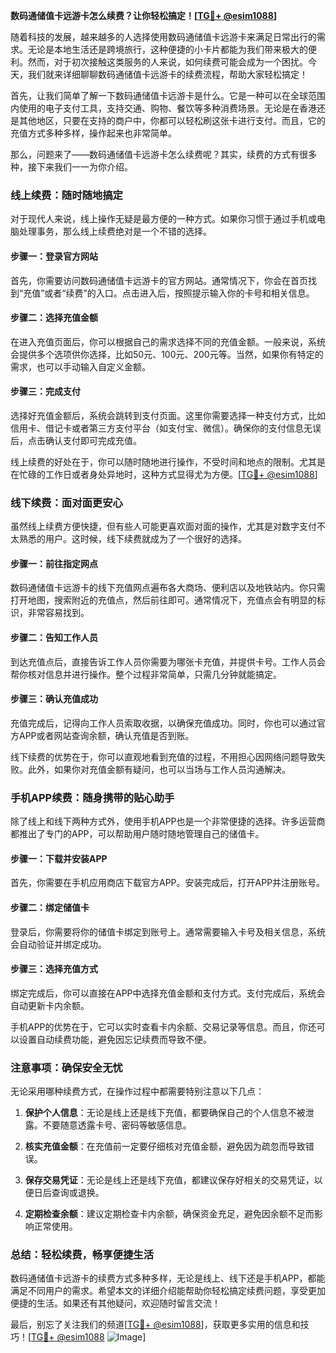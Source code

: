 **数码通储值卡远游卡怎么续费？让你轻松搞定！[[TG💪+ @esim1088](https://t.me/s/esim1088)]**

随着科技的发展，越来越多的人选择使用数码通储值卡远游卡来满足日常出行的需求。无论是本地生活还是跨境旅行，这种便捷的小卡片都能为我们带来极大的便利。然而，对于初次接触这类服务的人来说，如何续费可能会成为一个困扰。今天，我们就来详细聊聊数码通储值卡远游卡的续费流程，帮助大家轻松搞定！

首先，让我们简单了解一下数码通储值卡远游卡是什么。它是一种可以在全球范围内使用的电子支付工具，支持交通、购物、餐饮等多种消费场景。无论是在香港还是其他地区，只要在支持的商户中，你都可以轻松刷这张卡进行支付。而且，它的充值方式多种多样，操作起来也非常简单。

那么，问题来了——数码通储值卡远游卡怎么续费呢？其实，续费的方式有很多种，接下来我们一一为你介绍。

### **线上续费：随时随地搞定**

对于现代人来说，线上操作无疑是最方便的一种方式。如果你习惯于通过手机或电脑处理事务，那么线上续费绝对是一个不错的选择。

#### **步骤一：登录官方网站**
首先，你需要访问数码通储值卡远游卡的官方网站。通常情况下，你会在首页找到“充值”或者“续费”的入口。点击进入后，按照提示输入你的卡号和相关信息。

#### **步骤二：选择充值金额**
在进入充值页面后，你可以根据自己的需求选择不同的充值金额。一般来说，系统会提供多个选项供你选择，比如50元、100元、200元等。当然，如果你有特定的需求，也可以手动输入自定义金额。

#### **步骤三：完成支付**
选择好充值金额后，系统会跳转到支付页面。这里你需要选择一种支付方式，比如信用卡、借记卡或者第三方支付平台（如支付宝、微信）。确保你的支付信息无误后，点击确认支付即可完成充值。

线上续费的好处在于，你可以随时随地进行操作，不受时间和地点的限制。尤其是在忙碌的工作日或者身处异地时，这种方式显得尤为方便。[[TG💪+ @esim1088](https://t.me/s/esim1088)]

### **线下续费：面对面更安心**

虽然线上续费方便快捷，但有些人可能更喜欢面对面的操作，尤其是对数字支付不太熟悉的用户。这时候，线下续费就成为了一个很好的选择。

#### **步骤一：前往指定网点**
数码通储值卡远游卡的线下充值网点遍布各大商场、便利店以及地铁站内。你只需打开地图，搜索附近的充值点，然后前往即可。通常情况下，充值点会有明显的标识，非常容易找到。

#### **步骤二：告知工作人员**
到达充值点后，直接告诉工作人员你需要为哪张卡充值，并提供卡号。工作人员会帮你核对信息并进行操作。整个过程非常简单，只需几分钟就能搞定。

#### **步骤三：确认充值成功**
充值完成后，记得向工作人员索取收据，以确保充值成功。同时，你也可以通过官方APP或者网站查询余额，确认充值是否到账。

线下续费的优势在于，你可以直观地看到充值的过程，不用担心因网络问题导致失败。此外，如果你对充值金额有疑问，也可以当场与工作人员沟通解决。

### **手机APP续费：随身携带的贴心助手**

除了线上和线下两种方式外，使用手机APP也是一个非常便捷的选择。许多运营商都推出了专门的APP，可以帮助用户随时随地管理自己的储值卡。

#### **步骤一：下载并安装APP**
首先，你需要在手机应用商店下载官方APP。安装完成后，打开APP并注册账号。

#### **步骤二：绑定储值卡**
登录后，你需要将你的储值卡绑定到账号上。通常需要输入卡号及相关信息，系统会自动验证并绑定成功。

#### **步骤三：选择充值方式**
绑定完成后，你可以直接在APP中选择充值金额和支付方式。支付完成后，系统会自动更新卡内余额。

手机APP的优势在于，它可以实时查看卡内余额、交易记录等信息。而且，你还可以设置自动续费功能，避免因忘记续费而导致不便。

### **注意事项：确保安全无忧**

无论采用哪种续费方式，在操作过程中都需要特别注意以下几点：

1. **保护个人信息**：无论是线上还是线下充值，都要确保自己的个人信息不被泄露。不要随意透露卡号、密码等敏感信息。
   
2. **核实充值金额**：在充值前一定要仔细核对充值金额，避免因为疏忽而导致错误。

3. **保存交易凭证**：无论是线上还是线下充值，都建议保存好相关的交易凭证，以便日后查询或退换。

4. **定期检查余额**：建议定期检查卡内余额，确保资金充足，避免因余额不足而影响正常使用。

### **总结：轻松续费，畅享便捷生活**

数码通储值卡远游卡的续费方式多种多样，无论是线上、线下还是手机APP，都能满足不同用户的需求。希望本文的详细介绍能帮助你轻松搞定续费问题，享受更加便捷的生活。如果还有其他疑问，欢迎随时留言交流！

最后，别忘了关注我们的频道[[TG💪+ @esim1088](https://t.me/s/esim1088)]，获取更多实用的信息和技巧！[[TG💪+ @esim1088](https://t.me/s/esim1088) ![Image](https://i.postimg.cc/4NQfJmqS/Snipaste-2025-05-13-00-14-12.png)]